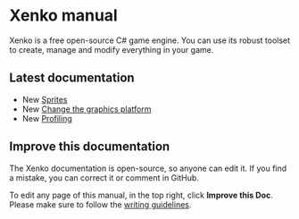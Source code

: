 
# Xenko manual

Xenko is a free open-source C# game engine. You can use its robust toolset to create, manage and modify everything in your game.

## Latest documentation

* <span class="label label-doc-highlight">New</span> [Sprites](sprites.md)
* <span class="label label-doc-highlight">New</span> [Change the graphics platform](platforms/change-the-graphics-platform.md)
* <span class="label label-doc-highlight">New</span> [Profiling](troubleshooting/profiling.md)

## Improve this documentation

The Xenko documentation is open-source, so anyone can edit it. If you find a mistake, you can correct it or comment in GitHub.

To edit any page of this manual, in the top right, click **Improve this Doc**. Please make sure to follow the [writing guidelines](https://github.com/SiliconStudio/xenko-docs/blob/master-1.9/GUIDELINES.md).